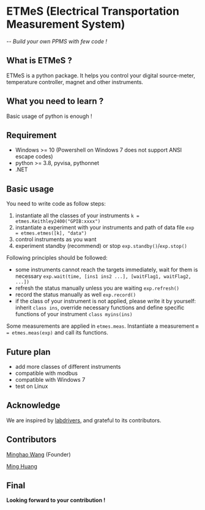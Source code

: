 # ETMeS (Electrical Transportation Measurement System)

*-- Build your own PPMS with few code !*

## What is ETMeS ?

ETMeS is a python package. It helps you control your digital source-meter, temperature controller, magnet and other instruments.

## What you need to learn ?

Basic usage of python is enough !

## Requirement

- Windows >= 10 (Powershell on Windows 7 does not support ANSI escape codes)
- python >= 3.8, pyvisa, pythonnet
- .NET

## Basic usage

You need to write code as follow steps:

1. instantiate all the classes of your instruments
`k = etmes.Keithley2400("GPIB:xxxx")`
1. instantiate a experiment with your instruments and path of data file
`exp = etmes.etmes([k], "data")`
1. control instruments as you want
1. experiment standby (recommend) or stop
`exp.standby()`/`exp.stop()`

Following principles should be followed:

- some instruments cannot reach the targets immediately, wait for them is necessary
`exp.wait(time, [ins1 ins2 ...], [waitFlag1, waitFlag2, ...])`
- refresh the status manually unless you are waiting
`exp.refresh()`
- record the status manually as well
`exp.record()`
- if the class of your instrument is not applied, please write it by yourself: inherit `class ins`, override necessary functions and define specific functions of your instrument
`class myins(ins)`

Some measurements are applied in `etmes.meas`. Instantiate a measurement `m = etmes.meas(exp)` and call its functions.

## Future plan

- add more classes of different instruments
- compatible with modbus
- compatible with Windows 7
- test on Linux

## Acknowledge

We are inspired by [labdrivers](https://github.com/masonlab/labdrivers), and grateful to its contributors.

## Contributors

[Minghao Wang](wmh137@mail.ustc.edu.cn) (Founder)

[Ming Huang](hm2018@mail.ustc.edu.cn)

## Final

**Looking forward to your contribution !**
